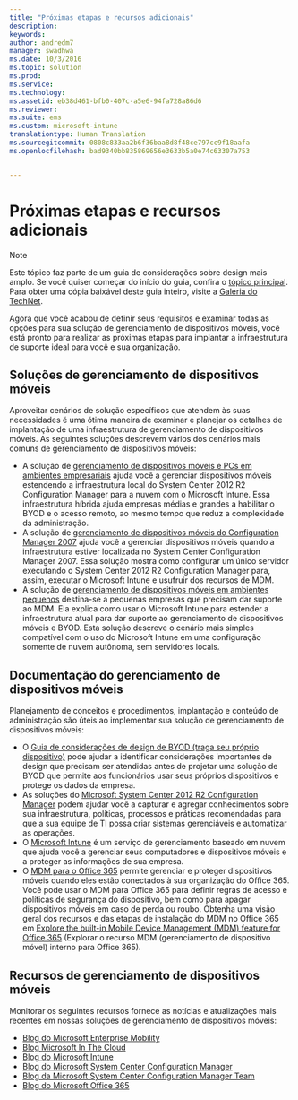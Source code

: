 ```yaml
---
title: "Próximas etapas e recursos adicionais"
description: 
keywords: 
author: andredm7
manager: swadhwa
ms.date: 10/3/2016
ms.topic: solution
ms.prod: 
ms.service: 
ms.technology: 
ms.assetid: eb38d461-bfb0-407c-a5e6-94fa728a86d6
ms.reviewer: 
ms.suite: ems
ms.custom: microsoft-intune
translationtype: Human Translation
ms.sourcegitcommit: 0808c833aa2b6f36baa8d8f48ce797cc9f18aafa
ms.openlocfilehash: bad9340bb835869656e3633b5a0e74c63307a753


---
```


# Próximas etapas e recursos adicionais

>[!NOTE]
>Este tópico faz parte de um guia de considerações sobre design mais amplo. Se você quiser começar do início do guia, confira o [tópico principal](mdm-design-considerations-guide.md). Para obter uma cópia baixável deste guia inteiro, visite a [Galeria do TechNet](https://gallery.technet.microsoft.com/Mobile-Device-Management-7d401582).

Agora que você acabou de definir seus requisitos e examinar todas as opções para sua solução de gerenciamento de dispositivos móveis, você está pronto para realizar as próximas etapas para implantar a infraestrutura de suporte ideal para você e sua organização.

## Soluções de gerenciamento de dispositivos móveis 

Aproveitar cenários de solução específicos que atendem às suas necessidades é uma ótima maneira de examinar e planejar os detalhes de implantação de uma infraestrutura de gerenciamento de dispositivos móveis. As seguintes soluções descrevem vários dos cenários mais comuns de gerenciamento de dispositivos móveis: 

- A solução de [gerenciamento de dispositivos móveis e PCs em ambientes empresariais](https://technet.microsoft.com/library/dn582037.aspx) ajuda você a gerenciar dispositivos móveis estendendo a infraestrutura local do System Center 2012 R2 Configuration Manager para a nuvem com o Microsoft Intune. Essa infraestrutura híbrida ajuda empresas médias e grandes a habilitar o BYOD e o acesso remoto, ao mesmo tempo que reduz a complexidade da administração. 
- A solução de [gerenciamento de dispositivos móveis do Configuration Manager 2007](https://technet.microsoft.com/library/dn508400.aspx) ajuda você a gerenciar dispositivos móveis quando a infraestrutura estiver localizada no System Center Configuration Manager 2007. Essa solução mostra como configurar um único servidor executando o System Center 2012 R2 Configuration Manager para, assim, executar o Microsoft Intune e usufruir dos recursos de MDM.
- A solução de [gerenciamento de dispositivos móveis em ambientes pequenos](https://technet.microsoft.com/library/dn715906.aspx) destina-se a pequenas empresas que precisam dar suporte ao MDM. Ela explica como usar o Microsoft Intune para estender a infraestrutura atual para dar suporte ao gerenciamento de dispositivos móveis e BYOD. Esta solução descreve o cenário mais simples compatível com o uso do Microsoft Intune em uma configuração somente de nuvem autônoma, sem servidores locais.
        
## Documentação do gerenciamento de dispositivos móveis

Planejamento de conceitos e procedimentos, implantação e conteúdo de administração são úteis ao implementar sua solução de gerenciamento de dispositivos móveis:

- O [Guia de considerações de design de BYOD (traga seu próprio dispositivo)](./BYOD-design-considerations-guide.md) pode ajudar a identificar considerações importantes de design que precisam ser atendidas antes de projetar uma solução de BYOD que permite aos funcionários usar seus próprios dispositivos e protege os dados da empresa.
- As soluções do [Microsoft System Center 2012 R2 Configuration Manager](https://technet.microsoft.com/library/cc507089.aspx) podem ajudar você a capturar e agregar conhecimentos sobre sua infraestrutura, políticas, processos e práticas recomendadas para que a sua equipe de TI possa criar sistemas gerenciáveis e automatizar as operações.
- O [Microsoft Intune](/Intune/) é um serviço de gerenciamento baseado em nuvem que ajuda você a gerenciar seus computadores e dispositivos móveis e a proteger as informações de sua empresa.
- O [MDM para o Office 365](https://technet.microsoft.com/library/ms.o365.cc.devicepolicy.aspx) permite gerenciar e proteger dispositivos móveis quando eles estão conectados à sua organização do Office 365. Você pode usar o MDM para Office 365 para definir regras de acesso e políticas de segurança do dispositivo, bem como para apagar dispositivos móveis em caso de perda ou roubo. Obtenha uma visão geral dos recursos e das etapas de instalação do MDM no Office 365 em [Explore the built-in Mobile Device Management (MDM) feature for Office 365](https://blogs.office.com/2015/07/21/explore-the-built-in-mobile-device-management-mdm-feature-for-office-365/) (Explorar o recurso MDM (gerenciamento de dispositivo móvel) interno para Office 365).

## Recursos de gerenciamento de dispositivos móveis

Monitorar os seguintes recursos fornece as notícias e atualizações mais recentes em nossas soluções de gerenciamento de dispositivos móveis:

- [Blog do Microsoft Enterprise Mobility](http://blogs.technet.com/b/enterprisemobility/)
- [Blog Microsoft In The Cloud](http://blogs.technet.com/b/in_the_cloud/)
- [Blog do Microsoft Intune](http://blogs.technet.com/b/microsoftintune/)
- [Blog do Microsoft System Center Configuration Manager](http://blogs.technet.com/b/configurationmgr/)
- [Blog da Microsoft System Center Configuration Manager Team](http://blogs.technet.com/b/configmgrteam/)
- [Blog do Microsoft Office 365](http://blogs.office.com/office365forbusiness/)



<!--HONumber=Oct16_HO1-->


